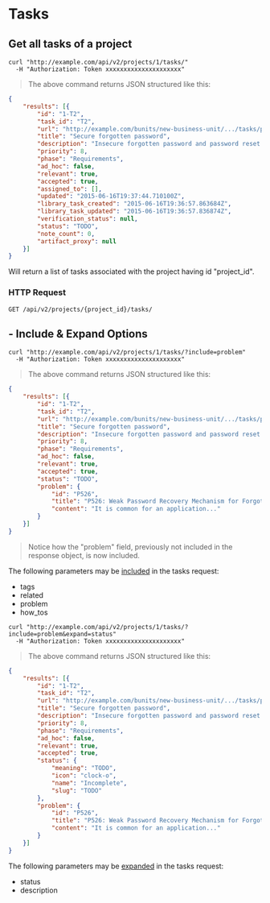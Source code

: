 # Tasks


## Get all tasks of a project



```shell
curl "http://example.com/api/v2/projects/1/tasks/"
  -H "Authorization: Token xxxxxxxxxxxxxxxxxxxxx"
```
> The above command returns JSON structured like this:

```json
{
    "results": [{
        "id": "1-T2",
        "task_id": "T2",
        "url": "http://example.com/bunits/new-business-unit/.../tasks/phase/requirements/1-T2",
        "title": "Secure forgotten password",
        "description": "Insecure forgotten password and password reset...",
        "priority": 8,
        "phase": "Requirements",
        "ad_hoc": false,
        "relevant": true,
        "accepted": true,
        "assigned_to": [],
        "updated": "2015-06-16T19:37:44.710100Z",
        "library_task_created": "2015-06-16T19:36:57.863684Z",
        "library_task_updated": "2015-06-16T19:36:57.836874Z",
        "verification_status": null,
        "status": "TODO",
        "note_count": 0,
        "artifact_proxy": null
    }]
}

```


Will return a list of tasks associated with the project having id "project_id".

### HTTP Request

`GET /api/v2/projects/{project_id}/tasks/`


## - Include & Expand Options

```shell
curl "http://example.com/api/v2/projects/1/tasks/?include=problem"
  -H "Authorization: Token xxxxxxxxxxxxxxxxxxxxx"
```

> The above command returns JSON structured like this:


```json
{
    "results": [{
        "id": "1-T2",
        "task_id": "T2",
        "url": "http://example.com/bunits/new-business-unit/.../tasks/phase/requirements/1-T2",
        "title": "Secure forgotten password",
        "description": "Insecure forgotten password and password reset mechanisms...",
        "priority": 8,
        "phase": "Requirements",
        "ad_hoc": false,
        "relevant": true,
        "accepted": true,
        "status": "TODO",
        "problem": {
            "id": "P526",
            "title": "P526: Weak Password Recovery Mechanism for Forgotten Password",
            "content": "It is common for an application..."
        }
    }]
}
```

> Notice how the "problem" field, previously not included in the response object, is now included.

The following parameters may be [included](#include-&-expand-options) in the tasks request:

* tags
* related
* problem
* how_tos


```shell
curl "http://example.com/api/v2/projects/1/tasks/?include=problem&expand=status"
  -H "Authorization: Token xxxxxxxxxxxxxxxxxxxxx"
```

> The above command returns JSON structured like this:


```json
{
    "results": [{
        "id": "1-T2",
        "task_id": "T2",
        "url": "http://example.com/bunits/new-business-unit/.../tasks/phase/requirements/1-T2",
        "title": "Secure forgotten password",
        "description": "Insecure forgotten password and password reset mechanisms ...",
        "priority": 8,
        "phase": "Requirements",
        "ad_hoc": false,
        "relevant": true,
        "accepted": true,
        "status": {
            "meaning": "TODO",
            "icon": "clock-o",
            "name": "Incomplete",
            "slug": "TODO"
        },
        "problem": {
            "id": "P526",
            "title": "P526: Weak Password Recovery Mechanism for Forgotten Password",
            "content": "It is common for an application..."
        }
    }]
}

```

The following parameters may be [expanded](#include-&-expand-options) in the tasks request:

* status
* description
